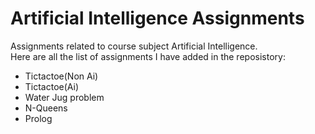 # Artificial Intelligence Assignments
Assignments related to course subject Artificial Intelligence.
<br>
Here are all the list of assignments I have added in the reposistory:
<br>
<ul>
  <li>
    Tictactoe(Non Ai)
  </li>
  <li>
    Tictactoe(Ai)
  </li>
  <li>
    Water Jug problem 
  </li>
  <li>
    N-Queens
  </li>
  <li>
    Prolog
  </li>
</ul>
